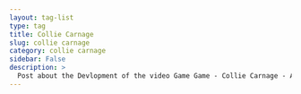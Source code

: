 ```yaml
---
layout: tag-list
type: tag
title: Collie Carnage
slug: collie carnage
category: collie carnage
sidebar: False
description: >
  Post about the Devlopment of the video Game Game - Collie Carnage - About the adventures of a crazy border collie
---
```

